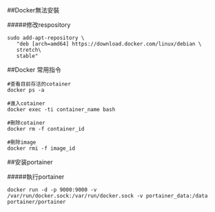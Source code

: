 ##Docker無法安裝

#####修改respository
```
sudo add-apt-repository \
   "deb [arch=amd64] https://download.docker.com/linux/debian \
   stretch\
   stable"
```

##Docker 常用指令
```
#查看目前存活的cotainer
docker ps -a

#進入cotainer
docker exec -ti container_name bash

#刪除cotainer
docker rm -f container_id 

#刪除image
docker rmi -f image_id
```
##安装portainer

#####執行portainer
```
docker run -d -p 9000:9000 -v /var/run/docker.sock:/var/run/docker.sock -v portainer_data:/data portainer/portainer
```
